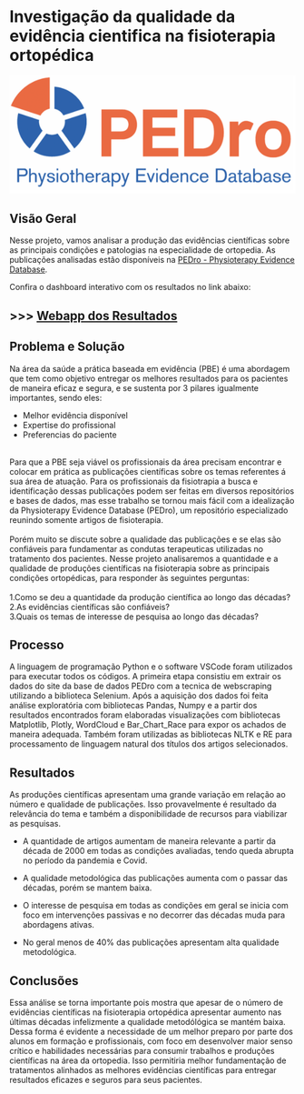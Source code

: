 # Investigação da qualidade da evidência cientifica na fisioterapia ortopédica
![Pedro Logo](https://github.com/Bruno-Donato/webapp_pedro/blob/main/data/pedro_logo.png)

## Visão Geral
Nesse projeto, vamos analisar a produção das evidências científicas sobre as principais condições e patologias na especialidade de ortopedia. As publicações analisadas estão disponíveis na [PEDro - Physioterapy Evidence Database](https://pedro.org.au/).

Confira o dashboard interativo com os resultados no link abaixo:
## >>> [Webapp dos Resultados](https://bruno-donato-artigosfisio-pedro.streamlit.app/)

## Problema e Solução
Na área da saúde a prática baseada em evidência (PBE) é uma abordagem que tem como objetivo entregar os melhores resultados para os pacientes de maneira eficaz e segura, e se sustenta por 3 pilares igualmente importantes, sendo eles: 
- Melhor evidência disponível
- Expertise do profissional
- Preferencias do paciente<br>
<br>
Para que a PBE seja viável os profissionais da área precisam encontrar e colocar em prática as publicações científicas sobre os temas referentes á sua área de atuação.
Para os profissionais da fisiotrapia a busca e identificação dessas publicações podem ser feitas em diversos repositórios e bases de dados, mas esse trabalho se tornou mais fácil com a idealização da Physioterapy Evidence Database (PEDro), um repositório especializado reunindo somente artigos de fisioterapia.<br>
<br>
Porém muito se discute sobre a qualidade das publicações e se elas são confiáveis para fundamentar as condutas terapeuticas utilizadas no tratamento dos pacientes.
Nesse projeto analisaremos a quantidade e a qualidade de produções científicas na fisioterapia sobre as principais condições ortopédicas, para responder às seguintes perguntas:<br>
<br>
1.Como se deu a quantidade da produção científica ao longo das décadas?<br>
2.As evidências científicas são confiáveis?<br>
3.Quais os temas de interesse de pesquisa ao longo das décadas?
<br>

## Processo
A linguagem de programação Python e o software VSCode foram utilizados para executar todos os códigos. A primeira etapa consistiu em extrair os dados do site da base de dados PEDro com a tecnica de webscraping utilizando a biblioteca Selenium. Após a aquisição dos dados foi feita análise exploratória com bibliotecas Pandas, Numpy e a partir dos resultados encontrados foram elaboradas visualizações com bibliotecas Matplotlib, Plotly, WordCloud e Bar_Chart_Race para expor os achados de maneira adequada.
Também foram utilizadas as bibliotecas NLTK e RE para processamento de linguagem natural dos títulos dos artigos selecionados. 

## Resultados
As produções científicas apresentam uma grande variação em relação ao número e qualidade de publicações. Isso provavelmente é resultado da relevância do tema e também a disponibilidade de recursos para viabilizar as pesquisas.

* A quantidade de artigos aumentam de maneira relevante a partir da década de 2000 em todas as condições avaliadas, tendo queda abrupta no período da pandemia e Covid.

* A qualidade metodológica das publicações aumenta com o passar das décadas, porém se mantem baixa. 

* O interesse de pesquisa em todas as condições em geral se inicia com foco em intervenções passivas e no decorrer das décadas muda para abordagens ativas. 

* No geral menos de 40% das publicações apresentam alta qualidade metodológica.

## Conclusões
Essa análise se torna importante pois mostra que apesar de o número de evidências científicas na fisioterapia ortopédica apresentar aumento nas últimas décadas infelizmente a qualidade metodólógica se mantém baixa. Dessa forma é evidente a necessidade de um melhor preparo por parte dos alunos em formação e profissionais, com foco em desenvolver maior senso crítico e habilidades necessárias para consumir trabalhos e produções científicas na área da ortopedia. Isso permitiria melhor fundamentação de tratamentos alinhados as melhores evidências científicas para entregar resultados eficazes e seguros para seus pacientes.
